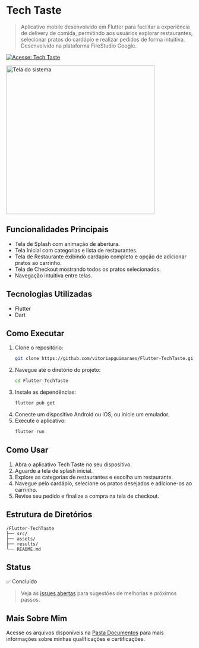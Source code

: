 # Tech Taste

> Aplicativo mobile desenvolvido em Flutter para facilitar a experiência de delivery de comida, permitindo aos usuários explorar restaurantes, selecionar pratos do cardápio e realizar pedidos de forma intuitiva.  
> Desenvolvido na plataforma FireStudio Google.

[![Acesse: Tech Taste](https://img.shields.io/badge/-Acesse:%20Tech%20Taste-000000?style=for-the-badge)](https://github.com/vitoriapguimaraes/Flutter-TechTaste/)

<img src="https://github.com/vitoriapguimaraes/Flutter-TechTaste/blob/main/software_view.gif?raw=true" alt="Tela do sistema" width="400"/>

## Funcionalidades Principais

- Tela de Splash com animação de abertura.
- Tela Inicial com categorias e lista de restaurantes.
- Tela de Restaurante exibindo cardápio completo e opção de adicionar pratos ao carrinho.
- Tela de Checkout mostrando todos os pratos selecionados.
- Navegação intuitiva entre telas.

## Tecnologias Utilizadas

- Flutter
- Dart

## Como Executar

1. Clone o repositório:
   ```bash
   git clone https://github.com/vitoriapguimaraes/Flutter-TechTaste.git
   ```
2. Navegue até o diretório do projeto:
   ```bash
   cd Flutter-TechTaste
   ```
3. Instale as dependências:
   ```bash
   flutter pub get
   ```
4. Conecte um dispositivo Android ou iOS, ou inicie um emulador.
5. Execute o aplicativo:
   ```bash
   flutter run
   ```

## Como Usar

1. Abra o aplicativo Tech Taste no seu dispositivo.
2. Aguarde a tela de splash inicial.
3. Explore as categorias de restaurantes e escolha um restaurante.
4. Navegue pelo cardápio, selecione os pratos desejados e adicione-os ao carrinho.
5. Revise seu pedido e finalize a compra na tela de checkout.

## Estrutura de Diretórios

```
/Flutter-TechTaste
├── src/
├── assets/
├── results/
└── README.md
```

## Status

✅ Concluído

> Veja as [issues abertas](https://github.com/vitoriapguimaraes/Flutter-TechTaste/issues) para sugestões de melhorias e próximos passos.

## Mais Sobre Mim

Acesse os arquivos disponíveis na [Pasta Documentos](https://github.com/vitoriapguimaraes/vitoriapguimaraes/tree/main/DOCUMENTOS) para mais informações sobre minhas qualificações e certificações.
